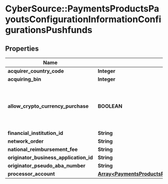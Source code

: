 # CyberSource::PaymentsProductsPayoutsConfigurationInformationConfigurationsPushfunds

## Properties
Name | Type | Description | Notes
------------ | ------------- | ------------- | -------------
**acquirer_country_code** | **Integer** | TBD | 
**acquiring_bin** | **Integer** | TBD | 
**allow_crypto_currency_purchase** | **BOOLEAN** | This configuration allows a transaction to be flagged for cryptocurrency funds transfer. | [optional] 
**financial_institution_id** | **String** | TBD | [optional] 
**network_order** | **String** | TBD | [optional] 
**national_reimbursement_fee** | **String** | TBD | [optional] 
**originator_business_application_id** | **String** | TBD | 
**originator_pseudo_aba_number** | **String** | TBD | [optional] 
**processor_account** | [**Array&lt;PaymentsProductsPayoutsConfigurationInformationConfigurationsProcessorAccount&gt;**](PaymentsProductsPayoutsConfigurationInformationConfigurationsProcessorAccount.md) | TBD | 


